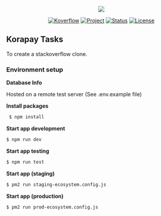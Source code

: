 <p align="center"><img id="header-logo" src="https://korapay.com/static/media/logo-kpy-ent.8716248f.svg" /></p>

<p align="center">
<a href="#"><img src="https://img.shields.io/badge/company-korapay-blue" alt="Koverflow"></a>
<a href="#"><img src="https://img.shields.io/badge/project-koverflow-f39f37" alt="Project"></a>
<a href="#"><img src="https://img.shields.io/badge/status-done-4ac75e" alt="Status"></a>
<a href="#"><img src="https://img.shields.io/badge/licence-mit-f39f37" alt="License"></a>
</p>

## Korapay Tasks 

To create a stackoverflow clone.



### Environment setup

**Database Info**

Hosted on a remote test server (See .env.example file)

**Install packages**

```sh
 $ npm install
```

**Start app development**

```sh
$ npm run dev
```

**Start app testing**

```sh
$ npm run test
```

**Start app (staging)**

```sh
$ pm2 run staging-ecosystem.config.js
```

**Start app (production)**

```sh
$ pm2 run prod-ecosystem.config.js
```








